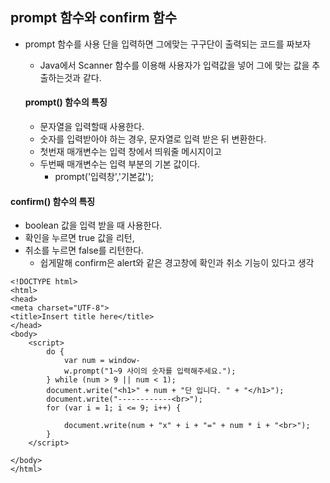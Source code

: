 ## prompt 함수와 confirm 함수

- prompt 함수를 사용 단을 입력하면 그에맞는 구구단이 출력되는 코드를 짜보자

  - Java에서 Scanner 함수를 이용해 사용자가 입력값을 넣어 그에 맞는 값을 추출하는것과 같다.

  #### prompt() 함수의 특징  

  - 문자열을 입력할때 사용한다.
  - 숫자를 입력받아야 하는 경우, 문자열로 입력 받은 뒤 변환한다. 
  - 첫번재 매개변수는 입력 창에서 띄워줄 메시지이고
  - 두번째 매개변수는 입력 부분의 기본 값이다. 
    - prompt('입력창','기본값'); 

#### confirm() 함수의 특징

- boolean 값을 입력 받을 때 사용한다.
- 확인을 누르면 true 값을 리턴,
- 취소를 누르면 false를 리턴한다.
  - 쉽게말해 confirm은 alert와 같은 경고창에 확인과 취소 기능이 있다고 생각

```
<!DOCTYPE html>
<html>
<head>
<meta charset="UTF-8">
<title>Insert title here</title>
</head>
<body>
	<script>
		do {
			var num = window-
			w.prompt("1~9 사이의 숫자를 입력해주세요.");
		} while (num > 9 || num < 1);
		document.write("<h1>" + num + "단 입니다. " + "</h1>");
		document.write("------------<br>");
		for (var i = 1; i <= 9; i++) {

			document.write(num + "x" + i + "=" + num * i + "<br>");
		}
	</script>

</body>
</html>
```

